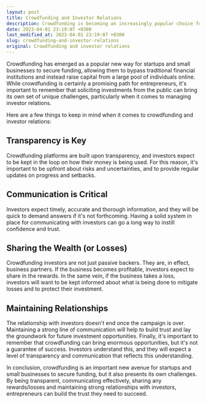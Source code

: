 ```yaml
---
layout: post
title: Crowdfunding and Investor Relations
description: Crowdfunding is becoming an increasingly popular choice for startups and small businesses to secure funds. Here's how it can impact investor relations.
date: 2023-04-01 23:19:07 +0300
last_modified_at: 2023-04-01 23:19:07 +0300
slug: crowdfunding-and-investor-relations
original: Crowdfunding and investor relations
---
```

Crowdfunding has emerged as a popular new way for startups and small businesses to secure funding, allowing them to bypass traditional financial institutions and instead raise capital from a large pool of individuals online. While crowdfunding is certainly a promising path for entrepreneurs, it's important to remember that soliciting investments from the public can bring its own set of unique challenges, particularly when it comes to managing investor relations.

Here are a few things to keep in mind when it comes to crowdfunding and investor relations:

## Transparency is Key

Crowdfunding platforms are built upon transparency, and investors expect to be kept in the loop on how their money is being used. For this reason, it's important to be upfront about risks and uncertainties, and to provide regular updates on progress and setbacks.

## Communication is Critical

Investors expect timely, accurate and thorough information, and they will be quick to demand answers if it's not forthcoming. Having a solid system in place for communicating with investors can go a long way to instill confidence and trust.

## Sharing the Wealth (or Losses)

Crowdfunding investors are not just passive backers. They are, in effect, business partners. If the business becomes profitable, investors expect to share in the rewards. In the same vein, if the business takes a loss, investors will want to be kept informed about what is being done to mitigate losses and to protect their investment.

## Maintaining Relationships

The relationship with investors doesn't end once the campaign is over. Maintaining a strong line of communication will help to build trust and lay the groundwork for future investment opportunities. Finally, it's important to remember that crowdfunding can bring enormous opportunities, but it's not a guarantee of success. Investors understand this, and they will expect a level of transparency and communication that reflects this understanding.

In conclusion, crowdfunding is an important new avenue for startups and small businesses to secure funding, but it also presents its own challenges. By being transparent, communicating effectively, sharing any rewards/losses and maintaining strong relationships with investors, entrepreneurs can build the trust they need to succeed.